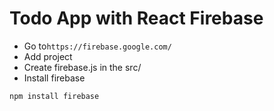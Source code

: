 # Todo App with React Firebase

- Go to`https://firebase.google.com/`
- Add project
- Create firebase.js in the src/
- Install firebase

```
npm install firebase
```
